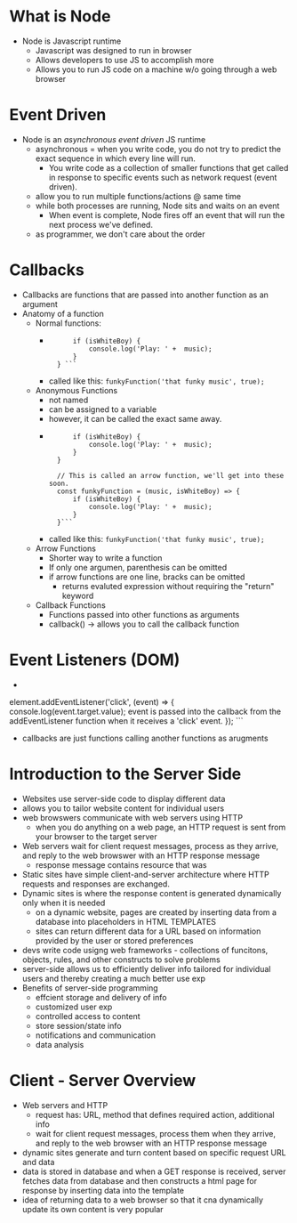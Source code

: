 # What is Node
- Node is Javascript runtime
    - Javascript was designed to run in browser
    - Allows developers to use JS to accomplish more
    - Allows you to run JS code on a machine w/o going through a web browser

# Event Driven
- Node is an *asynchronous event driven* JS runtime
    - asynchronous = when you write code, you do not try to predict the exact sequence in which every line will run.
        - You write code as a collection of smaller functions that get called in response to specific events such as network request (event driven).
    - allow you to run multiple functions/actions @ same time 
    - while both processes are running, Node sits and waits on an event
        - When event is complete, Node fires off an event that will run the next process we've defined.
    - as programmer, we don't care about the order

# Callbacks
- Callbacks are functions that are passed into another function as an argument
- Anatomy of a function
    - Normal functions:
        - ``` function funkyFunction(music, isWhiteBoy) {
                if (isWhiteBoy) {
                    console.log('Play: ' +  music);
                }
            } ```
        - called like this: ``` funkyFunction('that funky music', true); ```
    - Anonymous Functions
        - not named
        - can be assigned to a variable
        - however, it can be called the exact same away.
        - ``` const funkyFunction = function(music, isWhiteBoy) {
                if (isWhiteBoy) {
                    console.log('Play: ' +  music);
                }
            }

            // This is called an arrow function, we'll get into these soon.
            const funkyFunction = (music, isWhiteBoy) => {
                if (isWhiteBoy) {
                    console.log('Play: ' +  music);
                }
            }```
        - called like this: ``` funkyFunction('that funky music', true); ```
    - Arrow Functions
        - Shorter way to write a function
        - If only one argumen, parenthesis can be omitted
        - if arrow functions are one line, bracks can be omitted
            - returns evaluted expression without requiring the "return" keyword
    - Callback Functions
        - Functions passed into other functions as arguments
        - callback() -> allows you to call the callback function

# Event Listeners (DOM)
- ``` const element = document.querySelector("#myId");
element.addEventListener('click', (event) => {
  console.log(event.target.value);
  event is passed into the callback from the addEventListener function when it receives a 'click' event.
}); ```
- callbacks are just functions calling another functions as arugments

# Introduction to the Server Side
- Websites use server-side code to display different data 
- allows you to tailor website content for individual users
- web browswers communicate with web servers using HTTP
    - when you do anything on a web page, an HTTP request is sent from your browser to the target server
- Web servers wait for client request messages, process as they arrive, and reply to the web browswer with an HTTP response message
    - response message contains resource that was 
- Static sites have simple client-and-server architecture where HTTP requests and responses are exchanged.
- Dynamic sites is where the response content is generated dynamically only when it is needed
    - on a dynamic website, pages are created by inserting data from a database into placeholders in HTML TEMPLATES
    - sites can return different data for a URL based on information provided by the user or stored preferences 
- devs write code usigng web frameworks - collections of funcitons, objects, rules, and other constructs to solve problems
- server-side allows us to efficiently deliver info tailored for individual users and thereby creating a much better use exp
- Benefits of server-side programming
    - effcient storage and delivery of info
    - customized user exp
    - controlled access to content
    - store session/state info
    - notifications and communication
    - data analysis

# Client - Server Overview
- Web servers and HTTP 
    - request has: URL, method that defines required action, additional info 
    - wait for client request messages, process them when they arrive, and reply to the web browser with an HTTP response message
- dynamic sites generate and turn content based on specific request URL and data
- data is stored in database and when a GET response is received, server fetches data from database and then constructs a html page for response by inserting data into the template
- idea of returning data to a web browser so that it cna dynamically update its own content is very popular


    